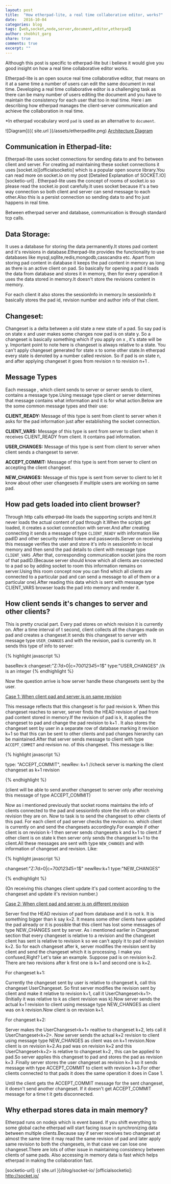```yaml
---
layout: post
title:  "How etherpad-lite, a real time collaborative editor, works?"
date:   2016-10-04
categories: blog
tags: [web,socket,node,server,document,editor,etherpad]
author: shobhit_garg
share: true
comments: true
excerpt: ""
---
```


Although this post is specific to etherpad-lite but i believe it would give you good insight on how a real time collaborative editor works.

Etherpad-lite is an open source real time collaborative editor, that means on it at a same time a number of users can edit the same document in real time. Developing a real time collaborative editor is a challenging task as there can be many number of users editing the document and you have to maintain the consistency for each user that too in real time. Here i am describing how etherpad manages the client-server communication and achieve the collaboration in real time. 

*In etherpad vocabulary word `pad` is used as an alternative to `document`.


![Diagram]({{ site.url }}/assets/etherpadlite.png)
<u>Architecture Diagram</u>

## Communication in Etherpad-lite:

Etherpad-lite uses socket connections for sending data to and fro between client and server. For creating ad maintaining these socket connections it uses [socket.io][officialsocketio] which is a popular open source library.You can read more on socket.io on my post [Detailed Explanation of SOCKET.IO][socketio-url] .
Etherpad-lite uses the concept of rooms of socket.io so please read the socket.io post carefully.It uses socket because it's a two way connection so both client and server can send message to each other.Also this is a persist connection so sending data to and fro just happens in real time.

Between etherpad server and database, communication is through standard tcp calls.



## Data Storage:
It uses a database for storing the data permanently.It stores pad content and it's revisions in database.Etherpad-lite provides the functionality to use databases like mysql,sqllite,redis,mongodb,casscandra etc. Apart from storing pad content in database it keeps the  pad content in memory as long as there is an active client on pad. So basically for opening a pad it loads the data from database and stores it in memory, then for every operation it uses the data stored in memory.It doesn't store the revisions content in memory.

For each client it also stores the sessionInfo in memory.In sessionInfo it basically stores the pad id, revision number and author info of that client.


## Changeset: 
Changeset is a delta between a old state a new state of a pad. So say pad is on state x and user makes some changes now pad is on state y. So a changeset is basically something which if you apply on x , it's state will be y. Important point to note here is changeset is always relative to a state. You can't apply changeset generated for state x to some other state.In etherpad every state is denoted by a number called revision. So if pad is on state n, and after applying changeset it goes from revision n to revision n+1 .



## Message Types

Each message , which client sends to server or server sends to client, contains a message type.Using message type client or server determines that message contains what information and it is for what action.Below are the some common message types and their use:

__CLIENT_READY:__ Message of this type is sent from client to server when it asks for the pad information just after establishing the socket connection.

__CLIENT_VARS:__ Message of this type is sent from server to client when it receives CLIENT_READY from client. It contains pad information.


__USER_CHANGES:__ Message of this type is sent from client to server when client sends a changeset to server.


__ACCEPT_COMMIT:__ Message of this type is sent from server to client on accepting the client changeset.

__NEW_CHANGES:__ Message of this type is sent from server to client to let it know about other user changesets if multiple users are working on same pad.


## How pad gets loaded into client browser?

Through http calls etherpad-lite loads the supporting scripts and html.It never loads the actual content of pad through it.When the scripts get loaded, it creates a socket connection with server.And after creating connecting it sends a message of type `CLIENT_READY` with information like padID and other security related token and passwords.Server on receiving this message verifies the user and store it's info in sessionInfo in local memory and then send the pad details to client with message type `CLIENT_VARS` .After that, corresponding communication socket joins the room of that padID.(Because server should know which all clients are connected to a pad so by adding socket to room this information remains on server.Using this room concept now you can find which all clients are connected to a particular pad and can send a message to all of them or a particular one).After reading this data which is sent with message type CLIENT_VARS browser loads the pad into memory and render it.

## How client sends it's changes to server and other clients?

This is pretty crucial part. Every pad stores on which revision it is currently on.
After a time interval of t second, client collects all the changes made on pad and creates a changeset.It sends this changeset to server with message type `USER_CHANGES`  and with the revision, pad is currently on. It sends this type of info to server:

{% highlight javascript %}

baseRev:k
changeset:"Z:7d>0|c=70*0*1*2*3*4*5=1$"
type:"USER_CHANGES"
//k is an integer
{% endhighlight %}

Now the question arrive is how server handle these changesets sent by the user.

<u>Case 1: When client pad and server is on same revision</u>

This message reflects that this changeset is for pad revision k. When this changeset reaches to server, server finds the HEAD revision of pad from pad content stored in memory.If the revision of pad is k, it applies the changeset to pad and change the pad revision to k+1 . It also stores the changeset sent by user in a separate row of database marking it revision k+1 so that this can be sent to other clients and pad changes hierarchy can be maintained.After that server sends message to client with type `ACCEPT_COMMIT` and revision no. of this changeset. This message is like:

{% highlight javascript %}

type: "ACCEPT_COMMIT", 
newRev: k+1
//check server is marking the client changeset as k+1 revision

{% endhighlight %}

(client will be able to send another changeset to server only after receiving this message of type ACCEPT_COMMIT)

Now as i mentioned previously that socket rooms maintains the info of clients connected to the pad and sessionInfo store the info on which revision they are on. Now to task is to send the changeset to other clients of this pad. For each client of pad server checks the revision no. which client is currently on and send the changesets accordingly.For example if other client is on revision k-1 then server sends changesets k and k+1 to client.If other client is on state k then server only sends the changeset k+1 to the client.All these messages are sent with type `NEW_CHANGES` and with information of changeset and revision. Like:

{% highlight javascript %}

changeset:"Z:7d>0|c=70*0*1*2*3*4*5=1$"
newRev:k+1
type:"NEW_CHANGES"

{% endhighlight %}

(On receiving this changes client update it's pad content according to the changeset and update it's revision number.)

<u>Case 2: When client pad and server is on different revision</u>

Server find the HEAD revision of pad from database and it is not k. It is something bigger than k say k+2. It means some other clients have updated the pad already or it is possible that this client has lost some messages of type NEW_CHANGES sent by server. As i mentioned earlier in Changeset section that every changeset is relative to a revision and the changeset client has sent is relative to revision k so we can't apply it to pad of revision k+2. So for each changeset after k, server modifies the revision sent by client and send the changeset which it is processing. I make you confused,Right? Let's take an example. Suppose pad is on revision k+2. There are two revisions after k first one is k+1 and second one is k+2. 

For changeset k+1:

Currently the changeset sent by user is relative to changeset k, call this changeset UserChangeset<k>. So first server modifies the revision sent by client and make it relative to revision k+1, call it UserChangeset<k+1>. (Initially it was relative to k as client revision was k).Now server sends the actual k+1 revision to client using message type NEW_CHANGES as client was on k revision.Now client is on revision k+1. 

For changeset k+2:

Server makes the UserChangeset<k+1> realtive to changeset k+2, lets call it UserChangeset<k+2>. Now server sends the actual k+2 revision to client using message type NEW_CHANGES as client was on k+1 revision.Now client is on revision k+2.As pad was on revision k+2 and this UserChangeset<k+2> is relative to changeset k+2 , this can be applied to pad.So server applies this changeset to pad and stores the pad as revision k+3 .Finally server stores the user changeset as revision k+3 so it sends message with type ACCEPT_COMMIT to client with revision k+3.For other clients connected to that pads it does the same operation it does in Case 1.




Until the client gets the ACCEPT_COMMIT message for the sent changeset, it doesn't send another changeset. If it doesn't get ACCEPT_COMMIT message for a time t it gets disconnected.


## Why etherpad stores data in main memory?

Etherpad runs on nodejs which is event based. If you shift everything to some global cache etherpad will start facing issue in synchronizing data between multiple clients.Because say if server receives two changeset at almost the same time it may read the same revision of pad and later apply same revision to both the changesets, in that case we can lose one changeset.There are lots of other issue in maintaining consistency between clients of same pads. Also accessing in memory data is fast which helps etherpad in making the collaboration fast.


[socketio-url]:     {{ site.url }}/blog/socket-io/
[officialsocketio]: http://socket.io/
